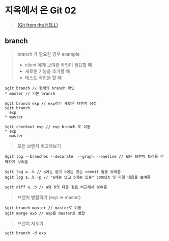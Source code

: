 # 지옥에서 온 Git 02
> [(Git from the HELL)](https://www.youtube.com/playlist?list=PLuHgQVnccGMA8iwZwrGyNXCGy2LAAsTXk)

## branch

> branch 가 필요한 경우 example
> - client 에게 보여줄 작업이 필요할 때
> - 새로운 기능을 추가할 때
> - 테스트 작업을 할 때

    $git branch // 현재의 branch 확인
    * master // 기본 branch

    $git branch exp // exp라는 새로운 브랜치 생성
    $git branch
      exp
    * master

    $git checkout exp // exp branch 로 이동
    * exp
      master

> 모든 브랜치 비교해보기

    $git log --branches --decorate  --graph --oneline // 모든 브랜치 트리를 간략하게 보여줌

    $git log a..b // a에는 없고 b에는 있는 commit 들을 보여줌
    $git log a..b -p // "a에는 없고 b에는 있는" commit 및 파일 내용을 보여줌

    $git diff a..b // a와 b의 다른 점을 비교해서 보여줌

> 브랜치 병합하기 (exp => master)

    $git branch master // master로 이동
    $git merge exp // exp를 master로 병합

> 브랜치 지우기

    $git branch -d exp
